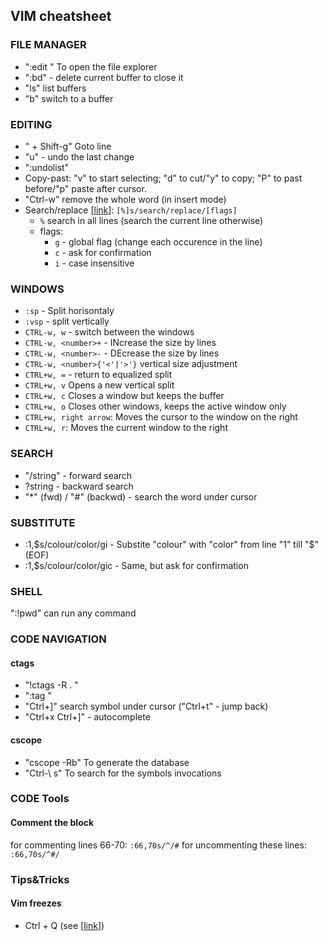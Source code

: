 ## VIM cheatsheet

### FILE MANAGER
* ":edit <dirname>" To open the file explorer
* ":bd" - delete current buffer to close it
* "ls" list buffers
* "b<number>" switch to a buffer

### EDITING
* "<lineno> + Shift-g" Goto line
* "<number>u" - undo the last change 
* ":undolist" 
* Copy-past: "v" to start selecting; "d" to cut/"y" to copy; "P" to past before/"p" paste after cursor.
* "Ctrl-w" remove the whole word (in insert mode)
* Search/replace [[link](https://vim.fandom.com/wiki/Search_and_replace)]: `[%]s/search/replace/[flags]`
  * `%` search in all lines (search the current line otherwise)
  * flags:
    * `g` - global flag (change each occurence in the line)
    * `c` - ask for confirmation
    * `i` - case insensitive

### WINDOWS
* `:sp` - Split horisontaly
* `:vsp` - split vertically
* `CTRL-w, w` - switch between the windows
* `CTRL-w, <number>+` - INcrease the size by <number> lines
* `CTRL-w, <number>-` - DEcrease the size by <number> lines
* `CTRL-w, <number>{'<'|'>'}` vertical size adjustment
* `CTRL+w, =` - return to equalized split
* `CTRL+w, v` Opens a new vertical split
* `CTRL+w, c` Closes a window but keeps the buffer
* `CTRL+w, o` Closes other windows, keeps the active window only
* `CTRL+w, right arrow`: Moves the cursor to the window on the right
* `CTRL+w, r`: Moves the current window to the right

### SEARCH
* "/string" - forward search
* ?string - backward search
* "*" (fwd) / "#" (backwd) - search the word under cursor

### SUBSTITUTE
* :1,$s/colour/color/gi - Substite "colour" with "color" from line "1" till "$" (EOF)
* :1,$s/colour/color/gic - Same, but ask for confirmation

### SHELL
":!pwd" can run any command

### CODE NAVIGATION
#### ctags
* "!ctags -R . "
* ":tag <name>" 
* "Ctrl+]" search symbol under cursor ("Ctrl+t" - jump back)
* "Ctrl+x Ctrl+]" - autocomplete
#### cscope
* "cscope -Rb" To generate the database
* "Ctrl-\ s" To search for the symbols invocations
 
 ### CODE Tools
 #### Comment the block
for commenting lines 66-70: `:66,70s/^/#`
for uncommenting these lines: `:66,70s/^#/`

### Tips&Tricks
#### Vim freezes
* Ctrl + Q (see [[link](https://blog.marcinchwedczuk.pl/how-to-fix-vim-freezes#:~:text=To%20unfreeze%20program%20you%20must%20press%20Ctrl%2BQ%20.&text=It%20still%20happens%20from%20time,Q%20and%20continue%20my%20work)])
